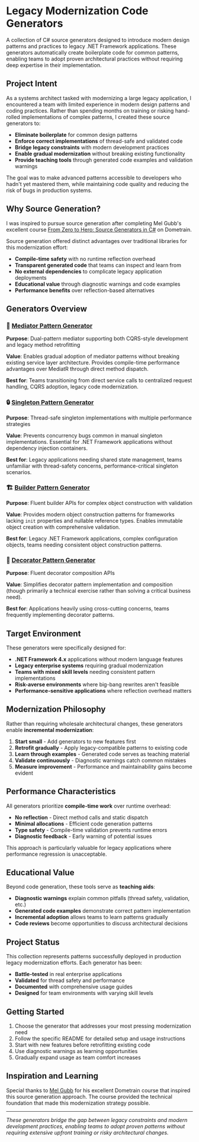 # Legacy Modernization Code Generators

A collection of C# source generators designed to introduce modern design patterns and practices to legacy .NET Framework applications. These generators automatically create boilerplate code for common patterns, enabling teams to adopt proven architectural practices without requiring deep expertise in their implementation.

## Project Intent

As a systems architect tasked with modernizing a large legacy application, I encountered a team with limited experience in modern design patterns and coding practices. Rather than spending months on training or risking hand-rolled implementations of complex patterns, I created these source generators to:

- **Eliminate boilerplate** for common design patterns
- **Enforce correct implementations** of thread-safe and validated code  
- **Bridge legacy constraints** with modern development practices
- **Enable gradual modernization** without breaking existing functionality
- **Provide teaching tools** through generated code examples and validation warnings

The goal was to make advanced patterns accessible to developers who hadn't yet mastered them, while maintaining code quality and reducing the risk of bugs in production systems.

## Why Source Generation?

I was inspired to pursue source generation after completing Mel Gubb's excellent course [From Zero to Hero: Source Generators in C#](https://courses.dometrain.com/courses/take/from-zero-to-hero-source-generators-in-csharp) on Dometrain. 

Source generation offered distinct advantages over traditional libraries for this modernization effort:

- **Compile-time safety** with no runtime reflection overhead
- **Transparent generated code** that teams can inspect and learn from
- **No external dependencies** to complicate legacy application deployments
- **Educational value** through diagnostic warnings and code examples
- **Performance benefits** over reflection-based alternatives

## Generators Overview

### 🚀 [Mediator Pattern Generator](./docs/mediator-readme.md)
**Purpose**: Dual-pattern mediator supporting both CQRS-style development and legacy method retrofitting

**Value**: Enables gradual adoption of mediator patterns without breaking existing service layer architecture. Provides compile-time performance advantages over MediatR through direct method dispatch.

**Best for**: Teams transitioning from direct service calls to centralized request handling, CQRS adoption, legacy code modernization.

### 🔒 [Singleton Pattern Generator](./docs/singleton-readme.md)  
**Purpose**: Thread-safe singleton implementations with multiple performance strategies

**Value**: Prevents concurrency bugs common in manual singleton implementations. Essential for .NET Framework applications without dependency injection containers.

**Best for**: Legacy applications needing shared state management, teams unfamiliar with thread-safety concerns, performance-critical singleton scenarios.

### 🏗️ [Builder Pattern Generator](./docs/builder-readme.md)
**Purpose**: Fluent builder APIs for complex object construction with validation

**Value**: Provides modern object construction patterns for frameworks lacking `init` properties and nullable reference types. Enables immutable object creation with comprehensive validation.

**Best for**: Legacy .NET Framework applications, complex configuration objects, teams needing consistent object construction patterns.

### 🎨 [Decorator Pattern Generator](./docs/decorator-readme.md)
**Purpose**: Fluent decorator composition APIs

**Value**: Simplifies decorator pattern implementation and composition (though primarily a technical exercise rather than solving a critical business need).

**Best for**: Applications heavily using cross-cutting concerns, teams frequently implementing decorator patterns.

## Target Environment

These generators were specifically designed for:

- **.NET Framework 4.x** applications without modern language features
- **Legacy enterprise systems** requiring gradual modernization  
- **Teams with mixed skill levels** needing consistent pattern implementations
- **Risk-averse environments** where big-bang rewrites aren't feasible
- **Performance-sensitive applications** where reflection overhead matters

## Modernization Philosophy

Rather than requiring wholesale architectural changes, these generators enable **incremental modernization**:

1. **Start small** - Add generators to new features first
2. **Retrofit gradually** - Apply legacy-compatible patterns to existing code
3. **Learn through examples** - Generated code serves as teaching material
4. **Validate continuously** - Diagnostic warnings catch common mistakes
5. **Measure improvement** - Performance and maintainability gains become evident

## Performance Characteristics

All generators prioritize **compile-time work** over runtime overhead:

- **No reflection** - Direct method calls and static dispatch
- **Minimal allocations** - Efficient code generation patterns
- **Type safety** - Compile-time validation prevents runtime errors
- **Diagnostic feedback** - Early warning of potential issues

This approach is particularly valuable for legacy applications where performance regression is unacceptable.

## Educational Value

Beyond code generation, these tools serve as **teaching aids**:

- **Diagnostic warnings** explain common pitfalls (thread safety, validation, etc.)
- **Generated code examples** demonstrate correct pattern implementation  
- **Incremental adoption** allows teams to learn patterns gradually
- **Code reviews** become opportunities to discuss architectural decisions

## Project Status

This collection represents patterns successfully deployed in production legacy modernization efforts. Each generator has been:

- **Battle-tested** in real enterprise applications
- **Validated** for thread safety and performance
- **Documented** with comprehensive usage guides
- **Designed** for team environments with varying skill levels

## Getting Started

1. Choose the generator that addresses your most pressing modernization need
2. Follow the specific README for detailed setup and usage instructions
3. Start with new features before retrofitting existing code
4. Use diagnostic warnings as learning opportunities
5. Gradually expand usage as team comfort increases

## Inspiration and Learning

Special thanks to [Mel Gubb](https://github.com/mel-gub) for his excellent Dometrain course that inspired this source generation approach. The course provided the technical foundation that made this modernization strategy possible.

---

*These generators bridge the gap between legacy constraints and modern development practices, enabling teams to adopt proven patterns without requiring extensive upfront training or risky architectural changes.*